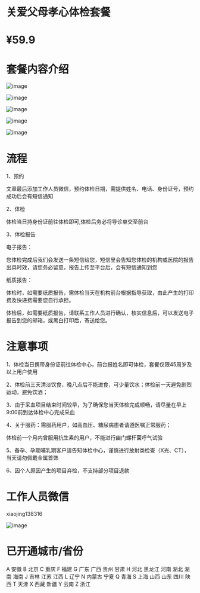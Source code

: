 # 关爱父母孝心体检套餐

# ¥59.9

# 套餐内容介绍

![image](https://yj-zhu.github.io/medical-examination/image/infoflow_2020-6-29_19-47-9.png)

![image](https://yj-zhu.github.io/medical-examination/image/infoflow_2020-6-29_19-47-25.png)

![image](https://yj-zhu.github.io/medical-examination/image/infoflow_2020-6-29_19-47-40.png)

![image](https://yj-zhu.github.io/medical-examination/image/infoflow_2020-6-29_19-49-22.png)

![image](https://yj-zhu.github.io/medical-examination/image/infoflow_2020-6-29_19-49-41.png)

# 流程

1、预约

文章最后添加工作人员微信，预约体检日期，需提供姓名、电话、身份证号，预约成功后会有短信通知

2、体检

体检当日持身份证前往体检即可,体检后务必将导诊单交至前台

3、体检报告

电子报告：

您体检完成后我们会发送一条短信给您，短信里会告知您体检的机构或医院的报告出具时效，请您务必留意，报告上传至平台后，会有短信通知到您

纸质报告：

体检时，如需要纸质报告，需体检当天在机构前台根据指导获取，由此产生的打印费及快递费需要您自行承担。

体检后，如需要纸质报告，请联系工作人员进行确认，核实信息后，可以发送电子报告到您的邮箱，或黑白打印后，寄送给您。


# 注意事项

1、体检当日携带身份证前往体检中心，前台报姓名即可体检，套餐仅限45周岁及以上用户使用

2、体检前三天清淡饮食，晚八点后不能进食，可少量饮水；体检前一天避免剧烈运动，避免饮酒；

3、由于采血项目结束时间较早，为了确保您当天体检完成顺畅，请尽量在早上9:00前到达体检中心完成采血

4、关于服药：需服药用户，如高血压、糖尿病患者请遵医嘱正常服药；

体检前一个月内曾服用抗生素的用户，不能进行幽门螺杆菌呼气试验

5、备孕、孕期哺乳期客户请告知体检中心，谨慎进行放射类检查（X光、CT），当天请勿佩戴金属首饰

6、因个人原因产生的项目弃检，不支持部分项目退款

# 工作人员微信

xiaojing138316

![image](https://yj-zhu.github.io/medical-examination/infoflow_2020-6-29_20-52-57.png)

# 已开通城市/省份

A 安徽
B 北京
C 重庆
F 福建
G 广东
广西
贵州
甘肃
H 河北
黑龙江
河南
湖北
湖南
海南
J 吉林
江苏
江西
L 辽宁
N 内蒙古
宁夏
Q 青海
S 上海
山西
山东
四川
陕西
T 天津
X 西藏
新疆
Y 云南
Z 浙江


